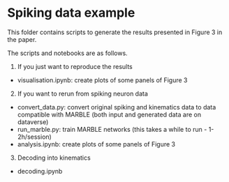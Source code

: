 # Spiking data example

This folder contains scripts to generate the results presented in Figure 3 in the paper.

The scripts and notebooks are as follows. 

1. If you just want to reproduce the results

- visualisation.ipynb: create plots of some panels of Figure 3

2. If you want to rerun from spiking neuron data

- convert_data.py: convert original spiking and kinematics data to data compatible with MARBLE (both input and generated data are on dataverse)
- run_marble.py: train MARBLE networks (this takes a while to run - 1-2h/session)
- analysis.ipynb: create plots of some panels of Figure 3

3. Decoding into kinematics
- decoding.ipynb
